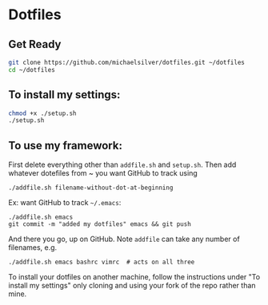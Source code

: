 # Dotfiles

## Get Ready
```Bash
git clone https://github.com/michaelsilver/dotfiles.git ~/dotfiles
cd ~/dotfiles
```

## To install my settings:
```Bash
chmod +x ./setup.sh
./setup.sh
```

## To use my framework:
First delete everything other than `addfile.sh` and `setup.sh`. Then add whatever dotefiles from ~ you want GitHub to track using
```
./addfile.sh filename-without-dot-at-beginning
```
Ex: want GitHub to track `~/.emacs`:
```
./addfile.sh emacs
git commit -m "added my dotfiles" emacs && git push
```
And there you go, up on GitHub. Note `addfile` can take any number of filenames, e.g.

```
./addfile.sh emacs bashrc vimrc  # acts on all three
```
To install your dotfiles on another machine, follow the instructions under "To install my settings" only cloning and using your fork of the repo rather than mine.
